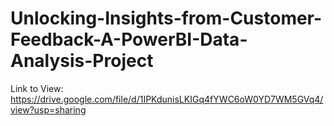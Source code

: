 # Unlocking-Insights-from-Customer-Feedback-A-PowerBI-Data-Analysis-Project

Link to View: https://drive.google.com/file/d/1IPKdunisLKIGq4fYWC6oW0YD7WM5GVq4/view?usp=sharing
